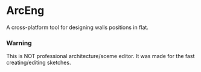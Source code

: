 # ArcEng
A cross-platform tool for designing walls positions in flat.

### Warning
This is NOT professional architecture/sceme editor. It was made for  the fast creating/editing sketches.